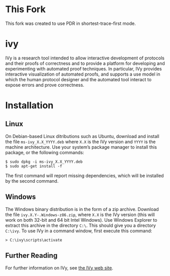 # This Fork

This fork was created to use PDR in shortest-trace-first mode.

# ivy

IVy is a research tool intended to allow interactive development of
protocols and their proofs of correctness and to provide a platform
for developing and experimenting with automated proof techniques. In
particular, IVy provides interactive visualization of automated
proofs, and supports a use model in which the human protocol designer
and the automated tool interact to expose errors and prove
correctness.

# Installation
## Linux
On Debian-based Linux ditributions such as Ubuntu, download and install the file `ms-ivy_X.X_YYYY.deb` where `X.X` is the IVy version and `YYYY` is the machine architecture. Use your system’s package manager to install this package, or the following commands:
```
$ sudo dpkg -i ms-ivy_X.X_YYYY.deb
$ sudo apt-get install -f
```
The first command will report missing dependencies, which will be installed by the second command.

## Windows
The Windows binary distribution is in the form of a zip archive. Download the file `ivy.X.Y-.Windows-z86.zip`, where `X.X` is the IVy version (this will work on both 32-bit and 64 bit Intel Windows). Use Windows Explorer to extract this archive in the directory `C:\`. This should give you a directory `C:\ivy`. To use IVy in a command window, first execute this command:
```
> C:\ivy\scripts\activate
```

## Further Reading

For further information on IVy, see [the IVy web site](http://microsoft.github.io/ivy/).
